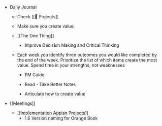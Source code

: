 - Daily Journal
	 - Check [[🚧 Projects]]

	 - Make sure you create value.

	 - [[The One Thing]]
		 - Improve Decision Making and Critical Thinking

	 - Each week you identify three outcomes you would like completed by the end of the week. Prioritize the list of which items create the most value. Spend time in your strengths, not weaknesses
		 - PM Guide

		 - Read - Take Better Notes

		 - Articulate how to create value

- [[Meetings]]
	 - [[Implementation Appian Projects]]
		 - 1.6 Version naming for Orange Book
